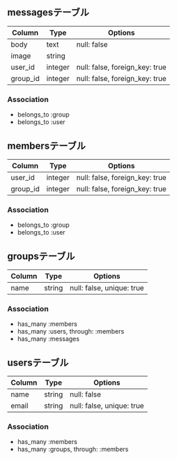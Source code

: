 ## messagesテーブル
 |Column|Type|Options|
 |------|----|-------|
 |body|text|null: false|
 |image|string|
 |user_id|integer|null: false, foreign_key: true|
 |group_id|integer|null: false, foreign_key: true|

 ### Association
 - belongs_to :group
 - belongs_to :user

## membersテーブル

|Column|Type|Options|
|------|----|-------|
|user_id|integer|null: false, foreign_key: true|
|group_id|integer|null: false, foreign_key: true|

### Association
- belongs_to :group
- belongs_to :user

## groupsテーブル

|Column|Type|Options|
|------|----|-------|
|name|string|null: false, unique: true|

### Association
- has_many :members
- has_many :users, through: :members
- has_many :messages

## usersテーブル

|Column|Type|Options|
|------|----|-------|
|name|string|null: false|
|email|string|null: false, unique: true|

### Association
- has_many :members
- has_many :groups, through: :members



